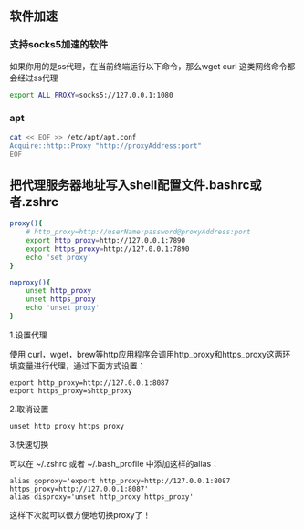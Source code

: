 

## 软件加速

### 支持socks5加速的软件

如果你用的是ss代理，在当前终端运行以下命令，那么wget curl 这类网络命令都会经过ss代理

```bash
export ALL_PROXY=socks5://127.0.0.1:1080
```


### apt

```bash
cat << EOF >> /etc/apt/apt.conf
Acquire::http::Proxy "http://proxyAddress:port"
EOF
```

## 把代理服务器地址写入shell配置文件.bashrc或者.zshrc

```bash
proxy(){
    # http_proxy=http://userName:password@proxyAddress:port
    export http_proxy=http://127.0.0.1:7890
    export https_proxy=http://127.0.0.1:7890
    echo 'set proxy'
}

noproxy(){
    unset http_proxy
    unset https_proxy
    echo 'unset proxy'
}
```


1.设置代理

使用 curl，wget，brew等http应用程序会调用http_proxy和https_proxy这两环境变量进行代理，通过下面方式设置：

```
export http_proxy=http://127.0.0.1:8087
export https_proxy=$http_proxy
```
2.取消设置
```
unset http_proxy https_proxy
```
3.快速切换

可以在 ~/.zshrc 或者 ~/.bash_profile 中添加这样的alias：
```
alias goproxy='export http_proxy=http://127.0.0.1:8087 https_proxy=http://127.0.0.1:8087'
alias disproxy='unset http_proxy https_proxy'
```
这样下次就可以很方便地切换proxy了！